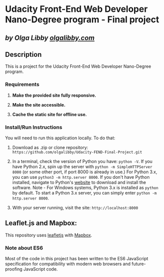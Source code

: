 # Udacity Front-End Web Developer Nano-Degree program - Final project
*by Olga Libby*
*[olgalibby.com](http://www.olgalibby.com/)*
---


## Description

This is a project for the Udacity Front-End Web Developer Nano-Degree program.

### Requirements

1. **Make the provided site fully responsive.**

2. **Make the site accessible.**

3. **Cache the static site for offline use.**

### Install/Run Instructions

You will need to run this application locally. To do that:
1. Download as .zip or clone repository:
`https://github.com/olgalibby/Udacity-FEND-Final-Project.git`

2. In a terminal, check the version of Python you have: `python -V`. If you have Python 2.x, spin up the server with `python -m SimpleHTTPServer 8000` (or some other port, if port 8000 is already in use.) For Python 3.x, you can use `python3 -m http.server 8000`. If you don't have Python installed, navigate to Python's [website](https://www.python.org/) to download and install the software. Note -  For Windows systems, Python 3.x is installed as `python` by default. To start a Python 3.x server, you can simply enter `python -m http.server 8000`.
3. With your server running, visit the site: `http://localhost:8000`

## Leaflet.js and Mapbox:

This repository uses [leafletjs](https://leafletjs.com/) with [Mapbox](https://www.mapbox.com/).

### Note about ES6

Most of the code in this project has been written to the ES6 JavaScript specification for compatibility with modern web browsers and future-proofing JavaScript code.
